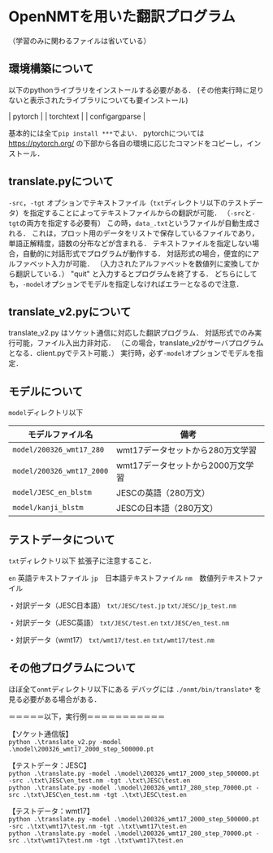 # OpenNMTを用いた翻訳プログラム
（学習のみに関わるファイルは省いている）

## 環境構築について
以下のpythonライブラリをインストールする必要がある．
(その他実行時に足りないと表示されたライブラリについても要インストール)

| pytorch |
| torchtext |
| configargparse |

基本的には全て`pip install ***`でよい．
pytorchについては https://pytorch.org/ の下部から各自の環境に応じたコマンドをコピーし，インストール．

## translate.pyについて
`-src`，`-tgt` オプションでテキストファイル（`txt`ディレクトリ以下のテストデータ）を指定することによってテキストファイルからの翻訳が可能．
（`-src`と`-tgt`の両方を指定する必要有）
この時，`data_.txt`というファイルが自動生成される．
これは，プロット用のデータをリストで保存しているファイルであり，単語正解精度，語数の分布などが含まれる．
テキストファイルを指定しない場合，自動的に対話形式でプログラムが動作する．
対話形式の場合，便宜的にアルファベット入力が可能．
（入力されたアルファベットを数値列に変換してから翻訳している．）
"quit" と入力するとプログラムを終了する．
どちらにしても，`-model`オプションでモデルを指定しなければエラーとなるので注意．



## translate_v2.pyについて
translate_v2.py はソケット通信に対応した翻訳プログラム．
対話形式でのみ実行可能，ファイル入出力非対応．
（この場合，translate_v2がサーバプログラムとなる．client.pyでテスト可能．）
実行時，必ず`-model`オプションでモデルを指定．



## モデルについて
`model`ディレクトリ以下

|  モデルファイル名  |  備考  |
|  ----  |  ----  |
|  `model/200326_wmt17_280`  |  wmt17データセットから280万文学習  |
|  `model/200326_wmt17_2000` |  wmt17データセットから2000万文学習 |
|  `model/JESC_en_blstm`    |  JESCの英語（280万文）  |
|  `model/kanji_blstm`       |  JESCの日本語（280万文）  |


## テストデータについて
`txt`ディレクトリ以下
拡張子に注意すること．

`en`  英語テキストファイル
`jp`　日本語テキストファイル
`nm`　数値列テキストファイル

・対訳データ（JESC日本語）
`txt/JESC/test.jp`
`txt/JESC/jp_test.nm`

・対訳データ（JESC英語）
`txt/JESC/test.en`
`txt/JESC/en_test.nm`

・対訳データ（wmt17）
`txt/wmt17/test.en`
`txt/wmt17/test.nm`



## その他プログラムについて
ほぼ全て`onmt`ディレクトリ以下にある
デバッグには `./onmt/bin/translate*` を見る必要がある場合がある．


＝＝＝＝＝以下，実行例＝＝＝＝＝＝＝＝＝＝＝

【ソケット通信版】
<br>
`python .\translate_v2.py -model .\model\200326_wmt17_2000_step_500000.pt`


【テストデータ：JESC】
<br>
`python .\translate.py -model .\model\200326_wmt17_2000_step_500000.pt -src .\txt\JESC\en_test.nm -tgt .\txt\JESC\test.en`
<br>
`python .\translate.py -model .\model\200326_wmt17_280_step_70000.pt -src .\txt\JESC\en_test.nm -tgt .\txt\JESC\test.en`


【テストデータ：wmt17】
<br>
`python .\translate.py -model .\model\200326_wmt17_2000_step_500000.pt -src .\txt\wmt17\test.nm -tgt .\txt\wmt17\test.en`
<br>
`python .\translate.py -model .\model\200326_wmt17_280_step_70000.pt -src .\txt\wmt17\test.nm -tgt .\txt\wmt17\test.en`
